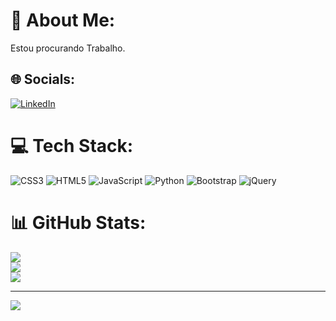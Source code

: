 # 💫 About Me:
Estou procurando Trabalho.


## 🌐 Socials:
[![LinkedIn](https://img.shields.io/badge/LinkedIn-%230077B5.svg?logo=linkedin&logoColor=white)](https://linkedin.com/in/https://www.linkedin.com/in/eder-bruno-sousa-a29b80226) 

# 💻 Tech Stack:
![CSS3](https://img.shields.io/badge/css3-%231572B6.svg?style=for-the-badge&logo=css3&logoColor=white) ![HTML5](https://img.shields.io/badge/html5-%23E34F26.svg?style=for-the-badge&logo=html5&logoColor=white) ![JavaScript](https://img.shields.io/badge/javascript-%23323330.svg?style=for-the-badge&logo=javascript&logoColor=%23F7DF1E) ![Python](https://img.shields.io/badge/python-3670A0?style=for-the-badge&logo=python&logoColor=ffdd54) ![Bootstrap](https://img.shields.io/badge/bootstrap-%23563D7C.svg?style=for-the-badge&logo=bootstrap&logoColor=white) ![jQuery](https://img.shields.io/badge/jquery-%230769AD.svg?style=for-the-badge&logo=jquery&logoColor=white)
# 📊 GitHub Stats:
![](https://github-readme-stats.vercel.app/api?username=EderSousa&theme=dark&hide_border=false&include_all_commits=false&count_private=false)<br/>
![](https://github-readme-streak-stats.herokuapp.com/?user=EderSousa&theme=dark&hide_border=false)<br/>
![](https://github-readme-stats.vercel.app/api/top-langs/?username=EderSousa&theme=dark&hide_border=false&include_all_commits=false&count_private=false&layout=compact)

---
[![](https://visitcount.itsvg.in/api?id=EderSousa&icon=0&color=0)](https://visitcount.itsvg.in)

<!-- Proudly created with GPRM ( https://gprm.itsvg.in ) -->
 
